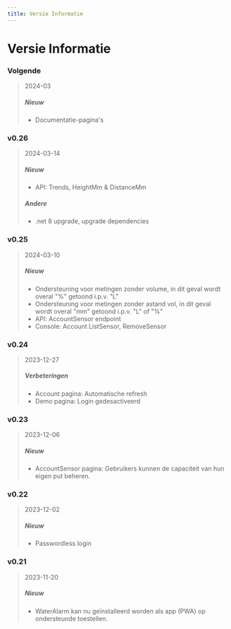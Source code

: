 ```yaml
---
title: Versie Informatie
---
```


# Versie Informatie

<!--
### vNext

> yyyy-mm-dd
>
> ##### Nieuw
> *
> *
>
> ##### Verbeteringen
> *
> *
>
> ##### Andere
> *
> *
-->

### Volgende
> 2024-03
> ##### Nieuw
> * Documentatie-pagina's

### v0.26
> 2024-03-14
> ##### Nieuw
> * API: Trends, HeightMm & DistanceMm
> ##### Andere
> * .net 8 upgrade, upgrade dependencies

### v0.25
> 2024-03-10
> ##### Nieuw
> * Ondersteuning voor metingen zonder volume, in dit geval wordt overal "%"
>   getoond i.p.v. "L"
> * Ondersteuning voor metingen zonder astand vol, in dit geval wordt overal "mm"
>   getoond i.p.v. "L" of "%"
> * API: AccountSensor endpoint
> * Console: Account ListSensor, RemoveSensor

### v0.24
> 2023-12-27
> ##### Verbeteringen
> * Account pagina: Automatische refresh
> * Demo pagina: Login gedesactiveerd

### v0.23
> 2023-12-06
> ##### Nieuw
> * AccountSensor pagina: Gebruikers kunnen de capaciteit van hun eigen put beheren.

### v0.22
> 2023-12-02
> ##### Nieuw
> * Passwordless login

### v0.21
> 2023-11-20
> ##### Nieuw
> * WaterAlarm kan nu geïnstalleerd worden als app (PWA) op ondersteunde toestellen. 

